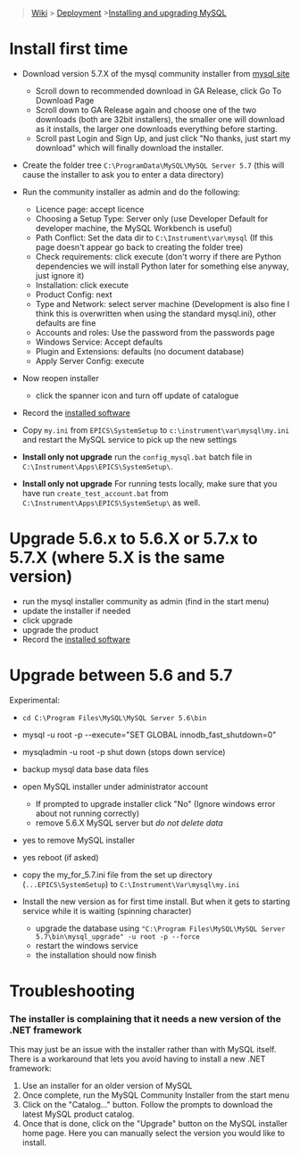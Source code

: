 > [Wiki](Home) > [Deployment](Deployment) >[Installing and upgrading MySQL](Installing-and-Upgrading-MySQL)

# Install first time

- Download version 5.7.X of the mysql community installer from [mysql site](https://dev.mysql.com/downloads/mysql/5.7.html#downloads)
    - Scroll down to recommended download in GA Release, click Go To Download Page
    - Scroll down to GA Release again and choose one of the two downloads (both are 32bit installers), the smaller one will download as it installs, the larger one downloads everything before starting.
    - Scroll past Login and Sign Up, and just click "No thanks, just start my download" which will finally download the installer.
- Create the folder tree `C:\ProgramData\MySQL\MySQL Server 5.7` (this will cause the installer to ask you to enter a data directory)
- Run the community installer as admin and do the following:
    - Licence page: accept licence
    - Choosing a Setup Type: Server only (use Developer Default for developer machine, the MySQL Workbench is useful)
    - Path Conflict: Set the data dir to `C:\Instrument\var\mysql` (If this page doesn't appear go back to creating the folder tree)
    - Check requirements: click execute (don't worry if there are Python dependencies we will install Python later for something else anyway, just ignore it)
    - Installation: click execute
    - Product Config: next
    - Type and Network: select server machine (Development is also fine I think this is overwritten when using the standard mysql.ini), other defaults are fine
    - Accounts and roles: Use the password from the passwords page
    - Windows Service: Accept defaults
    - Plugin and Extensions: defaults (no document database)
    - Apply Server Config: execute
- Now reopen installer
    - click the spanner icon and turn off update of catalogue
- Record the [installed software](https://github.com/ISISComputingGroup/IBEX/wiki/installed-software)

- Copy `my.ini` from `EPICS\SystemSetup` to `c:\instrument\var\mysql\my.ini` and restart the MySQL service to pick up the new settings

- **Install only not upgrade** run the `config_mysql.bat` batch file in `C:\Instrument\Apps\EPICS\SystemSetup\`.
- **Install only not upgrade** For running tests locally, make sure that you have run `create_test_account.bat` from `C:\Instrument\Apps\EPICS\SystemSetup\` as well.

# Upgrade 5.6.x to 5.6.X or 5.7.x to 5.7.X (where 5.X is the same version)

- run the mysql installer community as admin (find in the start menu)
- update the installer if needed
- click upgrade
- upgrade the product
- Record the [installed software](https://github.com/ISISComputingGroup/IBEX/wiki/installed-software)

# Upgrade between 5.6 and 5.7

Experimental:

- `cd C:\Program Files\MySQL\MySQL Server 5.6\bin`
- mysql -u root -p --execute="SET GLOBAL innodb_fast_shutdown=0"
- mysqladmin -u root -p shut
down (stops down service)
- backup mysql data base data files

- open MySQL installer under administrator account
  - If prompted to upgrade installer click "No" (Ignore windows error about not running correctly)
  - remove 5.6.X MySQL server but *do not delete data*
- yes to remove MySQL installer
- yes reboot (if asked)
- copy the my_for_5.7.ini file from the set up directory (`...EPICS\SystemSetup`) to `C:\Instrument\Var\mysql\my.ini`
- Install the new version as for first time install. But when it gets to starting service while it is waiting (spinning character)
    - upgrade the database using `"C:\Program Files\MySQL\MySQL Server 5.7\bin\mysql_upgrade" -u root -p --force`
    - restart the windows service
    - the installation should now finish

# Troubleshooting

### The installer is complaining that it needs a new version of the .NET framework

This may just be an issue with the installer rather than with MySQL itself. There is a workaround that lets you avoid having to install a new .NET framework:
1. Use an installer for an older version of MySQL
1. Once complete, run the MySQL Community Installer from the start menu
1. Click on the "Catalog..." button. Follow the prompts to download the latest MySQL product catalog.
1. Once that is done, click on the "Upgrade" button on the MySQL installer home page. Here you can manually select the version you would like to install.
